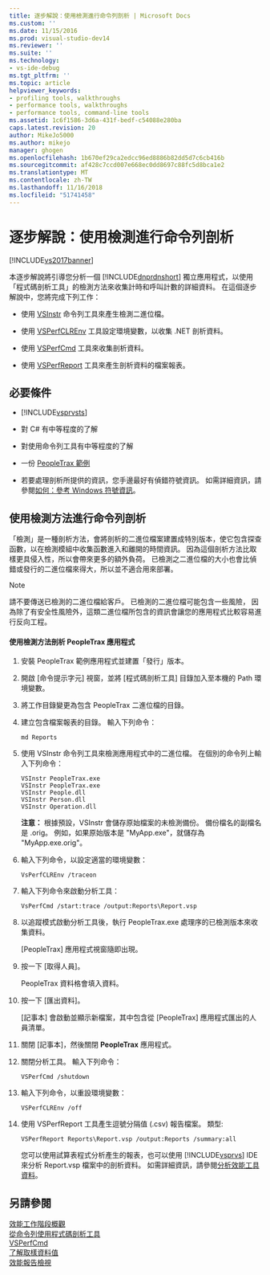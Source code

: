 ```yaml
---
title: 逐步解說：使用檢測進行命令列剖析 | Microsoft Docs
ms.custom: ''
ms.date: 11/15/2016
ms.prod: visual-studio-dev14
ms.reviewer: ''
ms.suite: ''
ms.technology:
- vs-ide-debug
ms.tgt_pltfrm: ''
ms.topic: article
helpviewer_keywords:
- profiling tools, walkthroughs
- performance tools, walkthroughs
- performance tools, command-line tools
ms.assetid: 1c6f1586-3d6a-431f-bedf-c54088e280ba
caps.latest.revision: 20
author: MikeJo5000
ms.author: mikejo
manager: ghogen
ms.openlocfilehash: 1b670ef29ca2edcc96ed8886b82dd5d7c6cb416b
ms.sourcegitcommit: af428c7ccd007e668ec0dd8697c88fc5d8bca1e2
ms.translationtype: MT
ms.contentlocale: zh-TW
ms.lasthandoff: 11/16/2018
ms.locfileid: "51741458"
---
```

# <a name="walkthrough-command-line-profiling-using-instrumentation"></a>逐步解說：使用檢測進行命令列剖析
[!INCLUDE[vs2017banner](../includes/vs2017banner.md)]

本逐步解說將引導您分析一個 [!INCLUDE[dnprdnshort](../includes/dnprdnshort-md.md)] 獨立應用程式，以使用「程式碼剖析工具」的檢測方法來收集計時和呼叫計數的詳細資料。 在這個逐步解說中，您將完成下列工作：  
  
-   使用 [VSInstr](../profiling/vsinstr.md) 命令列工具來產生檢測二進位檔。  
  
-   使用 [VSPerfCLREnv](../profiling/vsperfclrenv.md) 工具設定環境變數，以收集 .NET 剖析資料。  
  
-   使用 [VSPerfCmd](../profiling/vsperfcmd.md) 工具來收集剖析資料。  
  
-   使用 [VSPerfReport](../profiling/vsperfreport.md) 工具來產生剖析資料的檔案報表。  
  
## <a name="prerequisites"></a>必要條件  
  
-   [!INCLUDE[vsprvsts](../includes/vsprvsts-md.md)]  
  
-   對 C# 有中等程度的了解  
  
-   對使用命令列工具有中等程度的了解  
  
-   一份 [PeopleTrax 範例](../profiling/peopletrax-sample-profiling-tools.md)  
  
-   若要處理剖析所提供的資訊，您手邊最好有偵錯符號資訊。 如需詳細資訊，請參閱[如何：參考 Windows 符號資訊](../profiling/how-to-reference-windows-symbol-information.md)。  
  
## <a name="command-line-profiling-using-the-instrumentation-method"></a>使用檢測方法進行命令列剖析  
 「檢測」是一種剖析方法，會將剖析的二進位檔案建置成特別版本，使它包含探查函數，以在檢測模組中收集函數進入和離開的時間資訊。 因為這個剖析方法比取樣更具侵入性，所以會帶來更多的額外負荷。 已檢測之二進位檔的大小也會比偵錯或發行的二進位檔來得大，所以並不適合用來部署。  
  
> [!NOTE]
>  請不要傳送已檢測的二進位檔給客戶。 已檢測的二進位檔可能包含一些風險， 因為除了有安全性風險外，這類二進位檔所包含的資訊會讓您的應用程式比較容易進行反向工程。  
  
#### <a name="to-profile-the-peopletrax-application-by-using-the-instrumentation-method"></a>使用檢測方法剖析 PeopleTrax 應用程式  
  
1.  安裝 PeopleTrax 範例應用程式並建置「發行」版本。  
  
2.  開啟 [命令提示字元] 視窗，並將 [程式碼剖析工具] 目錄加入至本機的 Path 環境變數。  
  
3.  將工作目錄變更為包含 PeopleTrax 二進位檔的目錄。  
  
4.  建立包含檔案報表的目錄。 輸入下列命令：  
  
    ```  
    md Reports  
    ```  
  
5.  使用 VSInstr 命令列工具來檢測應用程式中的二進位檔。 在個別的命令列上輸入下列命令：  
  
    ```  
    VSInstr PeopleTrax.exe  
    VSInstr PeopleTrax.exe  
    VSInstr People.dll  
    VSInstr Person.dll  
    VSInstr Operation.dll  
    ```  
  
     **注意：** 根據預設，VSInstr 會儲存原始檔案的未檢測備份。 備份檔名的副檔名是 .orig。 例如，如果原始版本是 "MyApp.exe"，就儲存為 "MyApp.exe.orig"。  
  
6.  輸入下列命令，以設定適當的環境變數：  
  
    ```  
    VsPerfCLREnv /traceon  
    ```  
  
7.  輸入下列命令來啟動分析工具：  
  
    ```  
    VsPerfCmd /start:trace /output:Reports\Report.vsp  
    ```  
  
8.  以追蹤模式啟動分析工具後，執行 PeopleTrax.exe 處理序的已檢測版本來收集資料。  
  
     [PeopleTrax] 應用程式視窗隨即出現。  
  
9. 按一下 [取得人員]。  
  
     PeopleTrax 資料格會填入資料。  
  
10. 按一下 [匯出資料]。  
  
     [記事本] 會啟動並顯示新檔案，其中包含從 [PeopleTrax] 應用程式匯出的人員清單。  
  
11. 關閉 [記事本]，然後關閉 **PeopleTrax** 應用程式。  
  
12. 關閉分析工具。 輸入下列命令：  
  
    ```  
    VSPerfCmd /shutdown  
    ```  
  
13. 輸入下列命令，以重設環境變數：  
  
    ```  
    VSPerfCLREnv /off  
    ```  
  
14. 使用 VSPerfReport 工具產生逗號分隔值 (.csv) 報告檔案。 類型:  
  
    ```  
    VSPerfReport Reports\Report.vsp /output:Reports /summary:all  
    ```  
  
     您可以使用試算表程式分析產生的報表，也可以使用 [!INCLUDE[vsprvs](../includes/vsprvs-md.md)] IDE 來分析 Report.vsp 檔案中的剖析資料。 如需詳細資訊，請參閱[分析效能工具資料](../profiling/analyzing-performance-tools-data.md)。  
  
## <a name="see-also"></a>另請參閱  
 [效能工作階段概觀](../profiling/performance-session-overview.md)   
 [從命令列使用程式碼剖析工具](../profiling/using-the-profiling-tools-from-the-command-line.md)   
 [VSPerfCmd](../profiling/vsperfcmd.md)   
 [了解取樣資料值](../profiling/understanding-sampling-data-values.md)   
 [效能報告檢視](../profiling/performance-report-views.md)



